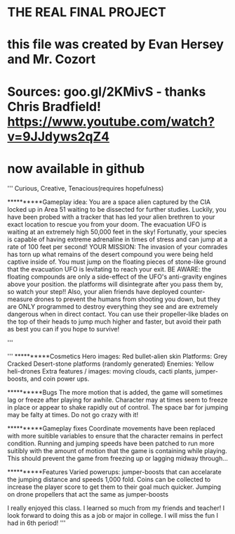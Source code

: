 # THE REAL FINAL PROJECT
# this file was created by Evan Hersey and Mr. Cozort
# Sources: goo.gl/2KMivS - thanks Chris Bradfield! https://www.youtube.com/watch?v=9JJdyws2qZ4
# now available in github

'''
Curious, Creative, Tenacious(requires hopefulness)

**********Gameplay idea:
You are a space alien captured by the CIA locked up in Area 51 waiting to be dissected for further
studies. Luckily, you have been probed with a tracker that has led your alien brethren to your
exact location to rescue you from your doom. The evacuation UFO is waiting at an extremely high 
50,000 feet in the sky! Fortunatly, your species is capable of having extreme adrenaline in times of
stress and can jump at a rate of 100 feet per second! YOUR MISSION: The invasion of your comrades has torn
up what remains of the desert compound you were being held captive inside of. You must jump on the
floating pieces of stone-like ground that the evacuation UFO is levitating to reach your exit. BE AWARE:
the floating compounds are only a side-effect of the UFO's anti-gravity engines above your position.
the platforms will disintegrate after you pass them by, so watch your step!! Also, your alien friends have
deployed counter-measure drones to prevent the humans from shooting you down, but they are ONLY programmed
to destroy everything they see and are extremely dangerous when in direct contact. You can use their
propeller-like blades on the top of their heads to jump much higher and faster, but avoid their 
path as best you can if you hope to survive!

'''

'''
**********Cosmetics
Hero images: Red bullet-alien skin
Platforms: Grey Cracked Desert-stone platforms (randomly generated)
Enemies: Yellow heli-drones 
Extra features / images: moving clouds, cacti plants, jumper-boosts, and coin power ups.


**********Bugs
The more motion that is added, the game will sometimes lag or freeze after playing for awhile. 
Character may at times seem to freeze in place or appear to shake rapidly out of control.
The space bar for jumping may be falty at times. Do not go crazy with it!


**********Gameplay fixes
Coordinate movements have been replaced with more suitible variables to ensure that the character 
remains in perfect condition.
Running and jumping speeds have been patched to run more suitibly with the amount of motion that
the game is containing while playing. This should prevent the game from freezing up or 
lagging midway through...

**********Features
Varied powerups: 
jumper-boosts that can accelarate the jumping distance and speeds 1,000 fold. 
Coins can be collected to increase the player score to get them to their goal much quicker.
Jumping on drone propellers that act the same as jumper-boosts

I really enjoyed this class. I learned so much from my friends and teacher! I look forward
to doing this as a job or major in college. I will miss the fun I had in 6th period!
'''